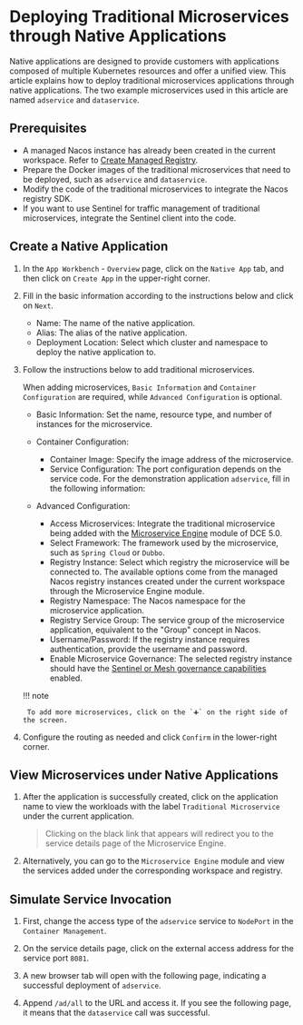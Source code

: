 # Deploying Traditional Microservices through Native Applications

Native applications are designed to provide customers with applications composed of multiple Kubernetes resources and offer a unified view. This article explains how to deploy traditional microservices applications through native applications. The two example microservices used in this article are named `adservice` and `dataservice`.


## Prerequisites

- A managed Nacos instance has already been created in the current workspace. Refer to [Create Managed Registry](../../../skoala/trad-ms/hosted/create-registry.md).
- Prepare the Docker images of the traditional microservices that need to be deployed, such as `adservice` and `dataservice`.
- Modify the code of the traditional microservices to integrate the Nacos registry SDK.
- If you want to use Sentinel for traffic management of traditional microservices, integrate the Sentinel client into the code.

## Create a Native Application

1. In the `App Workbench` - `Overview` page, click on the `Native App` tab, and then click on `Create App` in the upper-right corner.


2. Fill in the basic information according to the instructions below and click on `Next`.

    - Name: The name of the native application.
    - Alias: The alias of the native application.
    - Deployment Location: Select which cluster and namespace to deploy the native application to.

3. Follow the instructions below to add traditional microservices.

    When adding microservices, `Basic Information` and `Container Configuration` are required, while `Advanced Configuration` is optional.

    - Basic Information: Set the name, resource type, and number of instances for the microservice.
    - Container Configuration:

        - Container Image: Specify the image address of the microservice.
        - Service Configuration: The port configuration depends on the service code. For the demonstration application `adservice`, fill in the following information:

    - Advanced Configuration:

        - Access Microservices: Integrate the traditional microservice being added with the [Microservice Engine](../../../skoala/intro/index.md) module of DCE 5.0.
        - Select Framework: The framework used by the microservice, such as `Spring Cloud` or `Dubbo`.
        - Registry Instance: Select which registry the microservice will be connected to. The available options come from the managed Nacos registry instances created under the current workspace through the Microservice Engine module.
        - Registry Namespace: The Nacos namespace for the microservice application.
        - Registry Service Group: The service group of the microservice application, equivalent to the "Group" concept in Nacos.
        - Username/Password: If the registry instance requires authentication, provide the username and password.
        - Enable Microservice Governance: The selected registry instance should have the [Sentinel or Mesh governance capabilities](../../../skoala/trad-ms/hosted/plugins/plugin-center.md) enabled.


    !!! note 
    
        To add more microservices, click on the `➕` on the right side of the screen.

4. Configure the routing as needed and click `Confirm` in the lower-right corner.



## View Microservices under Native Applications

1. After the application is successfully created, click on the application name to view the workloads with the label `Traditional Microservice` under the current application.

    > Clicking on the black link that appears will redirect you to the service details page of the Microservice Engine.



2. Alternatively, you can go to the `Microservice Engine` module and view the services added under the corresponding workspace and registry.



## Simulate Service Invocation

1. First, change the access type of the `adservice` service to `NodePort` in the `Container Management`.

2. On the service details page, click on the external access address for the service port `8081`.



3. A new browser tab will open with the following page, indicating a successful deployment of `adservice`.



4. Append `/ad/all` to the URL and access it. If you see the following page, it means that the `dataservice` call was successful.

